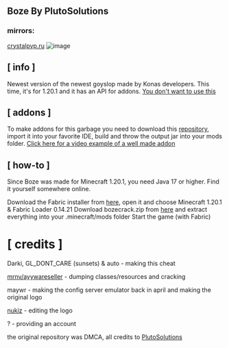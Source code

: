 ## Boze  By PlutoSolutions

###   mirrors:

   [crystalpvp.ru](https://crystalpvp.ru/bozeupdate/)
 ![image](https://github.com/ElDrakula/BozeUpdate-By-PlutoSolutions/assets/141874466/63ebf0f9-824f-47c9-8446-61e1e8f552bb)

## [ info ]
Newest version of the newest goyslop made by Konas developers. This time, it's for 1.20.1 and it has an API for addons.
                                             [You don't want to use this](https://youtu.be/byghbcn7xws)

## [ addons ]
To make addons for this garbage you need to download this [repository](https://github.com/PlutoSolutions/boze-example-addon), import it into your favorite IDE, build and throw the output jar into your mods folder. 
                             [Click here for a video example of a well made addon](https://www.youtube.com/watch?v=0AK_gasEA2o)
                                             
## [ how-to ]
  Since Boze was made for Minecraft 1.20.1, you need Java 17 or higher. Find it yourself somewhere online.

Download the Fabric installer from [here](https://fabricmc.net/use/installer/), open it and choose Minecraft 1.20.1 & Fabric Loader 0.14.21
Download bozecrack.zip from [here](https://github.com/ElDrakula/Boze-By-PlutoSolutions/releases/tag/client-cracked)  and extract everything into your .minecraft/mods folder
Start the game (with Fabric) 





# [ credits ]
Darki, GL_DONT_CARE (sunsets) & auto - making this cheat

[mrnv/ayywareseller](https://github.com/mr-nv) - dumping classes/resources and cracking

maywr - making the config server emulator back in april and making the original logo

[nukiz](https://github.com/nukiz) - editing the logo

? - providing an account

the original repository was DMCA, all credits to [PlutoSolutions](https://github.com/orgs/PlutoSolutions)
